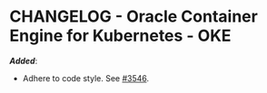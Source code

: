 # CHANGELOG - Oracle Container Engine for Kubernetes - OKE

***Added***: 

* Adhere to code style. See [#3546](https://github.com/DataDog/integrations-core/pull/3546).

